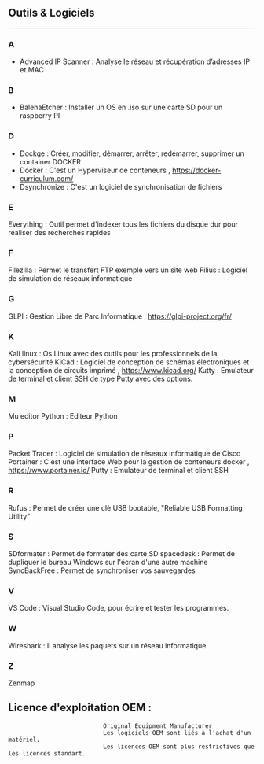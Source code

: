 ## Outils & Logiciels
------------------


### A
- Advanced IP Scanner   :  Analyse le réseau et récupération d’adresses IP et MAC 
### B
- BalenaEtcher          :  Installer un OS en .iso sur une carte SD pour un raspberry PI
### D
- Dockge                :  Créer, modifier, démarrer, arrêter, redémarrer, supprimer un container DOCKER
- Docker                :  C'est un Hyperviseur de conteneurs  , https://docker-curriculum.com/
- Dsynchronize          :  C'est un logiciel de synchronisation de fichiers 
### E
Everything            :  Outil permet d'indexer tous les fichiers du disque dur pour réaliser des recherches rapides
### F
Filezilla             :  Permet le transfert FTP exemple vers un site web 
Filius                :  Logiciel de simulation de réseaux informatique
### G
GLPI                  :  Gestion Libre de Parc Informatique , https://glpi-project.org/fr/
### K
Kali linux            :  Os Linux avec des outils pour les professionnels de la cybersécurité
KiCad                 :  Logiciel de conception de schémas électroniques et la conception de circuits imprimé , https://www.kicad.org/
Kutty                 :  Emulateur de terminal et client SSH de type Putty avec des options.
###   M
Mu editor Python      :  Editeur Python
###   P
Packet Tracer         :  Logiciel de simulation de réseaux informatique de Cisco
Portainer             :  C'est une interface Web pour la gestion de conteneurs docker   , https://www.portainer.io/
Putty                 :  Emulateur de terminal et client SSH
###   R
Rufus                 :   Permet de créer une clè USB bootable, "Reliable USB Formatting Utility"
###   S
SDformater            :  Permet de formater des carte SD
spacedesk             :  Permet de dupliquer le bureau Windows sur l'écran d'une autre machine 
SyncBackFree          :  Permet de synchroniser vos sauvegardes
###   V
VS Code               :  Visual Studio Code, pour écrire et tester les programmes.
###    W
Wireshark             :  Il analyse les paquets sur un réseau informatique
###   Z
Zenmap



## Licence d'exploitation OEM :  
                               Original Equipment Manufacturer
                               Les logiciels OEM sont liés à l'achat d'un matériel.
                               Les licences OEM sont plus restrictives que les licences standart.
